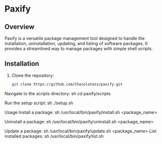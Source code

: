 # Paxify

## Overview

Paxify is a versatile package management tool designed to handle the installation, uninstallation, updating, and listing of software packages. It provides a streamlined way to manage packages with simple shell scripts.

## Installation

1. Clone the repository:
   ```sh
   git clone https://github.com/Chocolatess/paxify.git

Navigate to the scripts directory:
sh
cd paxify/scripts



Run the setup script:
sh
./setup.sh

Usage
Install a package:
sh
/usr/local/bin/paxify/install.sh <package_name>



Uninstall a package:
sh
/usr/local/bin/paxify/uninstall.sh <package_name>

Update a package:
sh
/usr/local/bin/paxify/update.sh <package_name>
List installed packages:
sh
/usr/local/bin/paxify/list.sh
